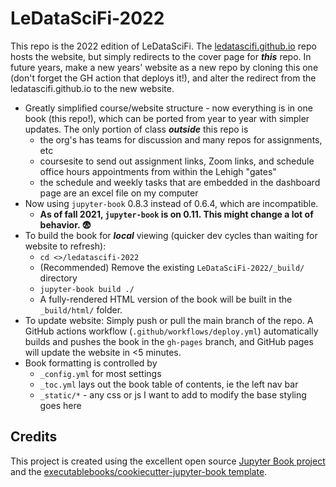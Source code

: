 # LeDataSciFi-2022

This repo is the 2022 edition of LeDataSciFi. The [ledatascifi.github.io](https://ledatascifi.github.io) repo hosts the website, but simply redirects to the cover page for _**this**_ repo. In future years, make a new years' website as a new repo by cloning this one (don't forget the GH action that deploys it!), and alter the redirect from the ledatascifi.github.io to the new website. 

- Greatly simplified course/website structure - now everything is in one book (this repo!), which can be ported from year to year with simpler updates. The only portion of class _**outside**_ this repo is
    - the org's has teams for discussion and many repos for assignments, etc
    - coursesite to send out assignment links, Zoom links, and schedule office hours appointments from within the Lehigh "gates"
    - the schedule and weekly tasks that are embedded in the dashboard page are an excel file on my computer
- Now using `jupyter-book` 0.8.3 instead of 0.6.4, which are incompatible.
    - **As of fall 2021, `jupyter-book` is on 0.11. This might change a lot of behavior. 😨**
- To build the book for _**local**_ viewing (quicker dev cycles than waiting for website to refresh):
    - `cd <>/ledatascifi-2022` 
    - (Recommended) Remove the existing `LeDataSciFi-2022/_build/` directory
    - `jupyter-book build ./`
    - A fully-rendered HTML version of the book will be built in the `_build/html/` folder.
- To update website: Simply push or pull the main branch of the repo. A GitHub actions workflow (`.github/workflows/deploy.yml`) automatically builds and pushes the book in the `gh-pages` branch, and GitHub pages will update the website in <5 minutes. 
- Book formatting is controlled by
    - `_config.yml` for most settings
    - `_toc.yml` lays out the book table of contents, ie the left nav bar
    - `_static/*` - any css or js I want to add to modify the base styling goes here

## Credits

This project is created using the excellent open source [Jupyter Book project](https://jupyterbook.org/) and the [executablebooks/cookiecutter-jupyter-book template](https://github.com/executablebooks/cookiecutter-jupyter-book).


